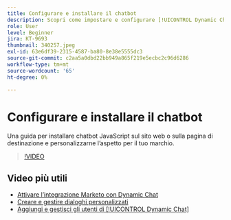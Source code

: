 ```yaml
---
title: Configurare e installare il chatbot
description: Scopri come impostare e configurare [!UICONTROL Dynamic Chat] per il primo utilizzo.
role: User
level: Beginner
jira: KT-9693
thumbnail: 340257.jpeg
exl-id: 63e6df39-2315-4587-ba80-8e38e5555dc3
source-git-commit: c2aa5a0dbd22bb949a865f219e5ecbc2c96d6286
workflow-type: tm+mt
source-wordcount: '65'
ht-degree: 0%

---
```


# Configurare e installare il chatbot

Una guida per installare chatbot JavaScript sul sito web o sulla pagina di destinazione e personalizzarne l’aspetto per il tuo marchio.

>[!VIDEO](https://video.tv.adobe.com/v/340257/?quality=12&learn=on)

## Video più utili

* [Attivare l’integrazione Marketo con Dynamic Chat](marketo-integration.md)
* [Creare e gestire dialoghi personalizzati](dialogue-management.md)
* [Aggiungi e gestisci gli utenti di [!UICONTROL Dynamic Chat]](user-management.md)
